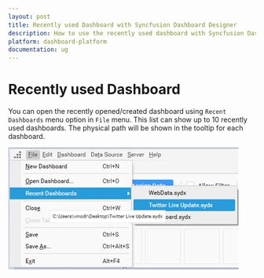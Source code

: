 ```yaml
---
layout: post
title: Recently used Dashboard with Syncfusion Dashboard Designer
description: How to use the recently used dashboard with Syncfusion Dashboard Designer
platform: dashboard-platform
documentation: ug
---
```


# Recently used Dashboard

You can open the recently opened/created dashboard using `Recent Dashboards` menu option in `File` menu. This list can show up to 10 recently used dashboards. The physical path will be shown in the tooltip for each dashboard.

![](images/recentlyuseddashboard.png)
